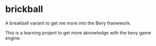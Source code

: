 # brickball
A breakball variant to get me more into the Bevy framework.

This is a learning project to get more aknowledge with the bevy game engine.

